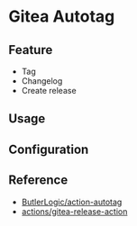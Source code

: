 # Gitea Autotag

## Feature
- Tag
- Changelog
- Create release

## Usage

## Configuration

## Reference
- [ButlerLogic/action-autotag](https://github.com/ButlerLogic/action-autotag)
- [actions/gitea-release-action](https://gitea.com/actions/gitea-release-action)